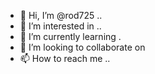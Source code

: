 - 👋 Hi, I’m @rod725 ..
- 👀 I’m interested in ..
- 🌱 I’m currently learning .
- 💞️ I’m looking to collaborate on 
- 📫 How to reach me ..

<!---
rod725/rod725 is a ✨ special ✨ repository because its `README.md` (this file) appears on your GitHub profile.
You can click the Preview link to take a look at your changes.
--->
